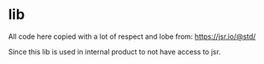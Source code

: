 # lib

All code here copied with a lot of respect and lobe from: https://jsr.io/@std/

Since this lib is used in internal product to not have access to jsr.
